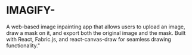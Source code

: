 # IMAGIFY-
A web-based image inpainting app that allows users to upload an image, draw a mask on it, and export both the original image and the mask. Built with React, Fabric.js, and react-canvas-draw for seamless drawing functionality."
